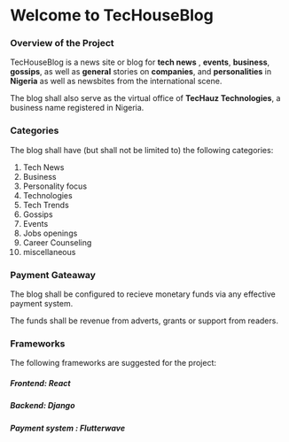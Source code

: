 # Welcome to **TecHouseBlog**

### Overview of the Project

TecHouseBlog is a news site or blog for **tech news** , **events**, **business**, **gossips**, as well as **general** stories on **companies**, and **personalities** in **Nigeria** as well as newsbites from the international scene.

The blog shall also serve as the virtual office of **TecHauz Technologies**, a business name registered in Nigeria.

### Categories

The blog shall have (but shall not be limited to) the following categories:

1. Tech News
2. Business
3. Personality focus
4. Technologies
5. Tech Trends
6. Gossips
7. Events
8. Jobs openings
9. Career Counseling
10. miscellaneous

### Payment Gateaway

The blog shall be configured to recieve monetary funds via any effective payment system.

The funds shall be revenue from adverts, grants or support from readers.


### Frameworks

The following frameworks are suggested for the project:

##### Frontend: *React*

##### Backend: *Django*

##### Payment system : *Flutterwave*
